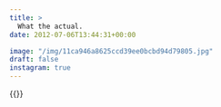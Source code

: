 ```yaml
---
title: >
  What the actual.
date: 2012-07-06T13:44:31+00:00

image: "/img/11ca946a8625ccd39ee0bcbd94d79805.jpg"
draft: false
instagram: true
---
```


{{<photo src="/img/11ca946a8625ccd39ee0bcbd94d79805.jpg">}}
